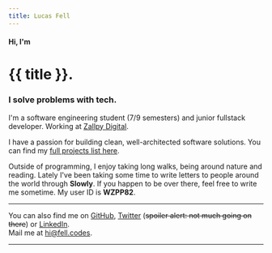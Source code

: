```yaml
---
title: Lucas Fell
---
```


<h4 text="[#ea580c] lg opacity-100" font="medium" class="not-prose">Hi, I'm</h4>

# {{ title }}.
### I solve problems with tech.

I'm a software engineering student (7/9 semesters) and junior fullstack developer. Working at [Zallpy Digital](https://zallpy.com/en).

I have a passion for building clean, well-architected software solutions. You can find my [full projects list here](/projects).

Outside of programming, I enjoy taking long walks, being around nature and reading. Lately I've been taking some time to write letters to people around the world through **Slowly**. If you happen to be over there, feel free to write me sometime. My user ID is **WZPP82**.

***

You can also find me on [GitHub](https://github.com/fell-lucas), [Twitter](https://www.twitter.com/fell_codes) (~~spoiler alert: not much going on there~~) or [LinkedIn](https://www.linkedin.com/in/lucas-fell/).<br>
Mail me at [hi@fell.codes](mailto:hi@fell.codes).<br>

***
<WIP />
